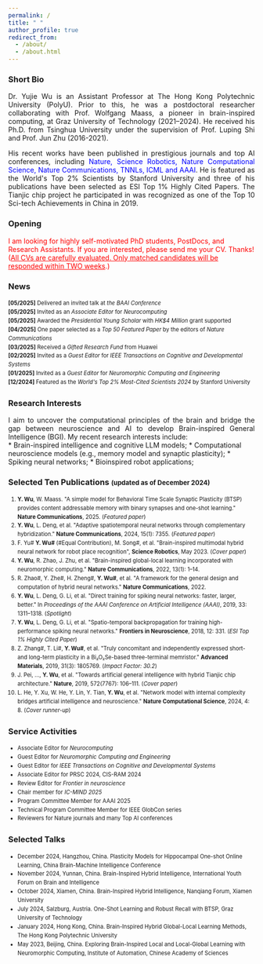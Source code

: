```yaml
---
permalink: /
title: " "
author_profile: true
redirect_from: 
  - /about/
  - /about.html
---
```



### **Short Bio**
<div style="text-align: justify;">

Dr. Yujie Wu is an Assistant Professor at The Hong Kong Polytechnic University (PolyU). Prior to this, he was a postdoctoral researcher collaborating with Prof. Wolfgang Maass, a pioneer in brain-inspired computing, at Graz University of Technology (2021–2024). He received his Ph.D. from Tsinghua University under the supervision of Prof. Luping Shi and Prof. Jun Zhu (2016-2021).

His recent works have been published in prestigious journals and top AI conferences, including <span style="color:blue;">Nature, Science Robotics, Nature Computational Science, Nature Communications, TNNLs, ICML and AAAI</span>. He is featured  as the World's Top 2% Scientists by Stanford University and three of his publications have been selected as ESI Top 1% Highly Cited Papers. The Tianjic chip project he participated in was recognized as one of the Top 10 Sci-tech Achievements in China in 2019.

</div>


### **Opening** 
<span style="color:red;">
I am looking for highly self-motivated PhD students, PostDocs, and Research Assistants. If you are interested, please send me your CV. Thanks! (<u>All CVs are carefully evaluated. Only matched candidates will be responded within TWO weeks</u>.) </span>


### **News**
<div style="font-size: 0.8em; line-height: 1.6;">
  <ul style="list-style-type: none; padding-left: 0;">
    <li><strong>[05/2025]</strong> Delivered an invited talk at <em>the BAAI Conference</em></li>
    <li><strong>[05/2025]</strong> Invited as an <em>Associate Editor</em> for <em>Neurocomputing</em></li>
    <li><strong>[05/2025]</strong> Awarded the <em>Presidential Young Scholar</em> with <em>HK$4 Million</em> grant supported</li>
    <li><strong>[04/2025]</strong> One paper selected as a <em>Top 50 Featured Paper</em> by the editors of <em>Nature Communications</em></li>
    <li><strong>[03/2025]</strong> Received a <em>Gifted Research Fund</em> from Huawei</li>
    <li><strong>[02/2025]</strong> Invited as a <em>Guest Editor</em> for <em>IEEE Transactions on Cognitive and Developmental Systems</em></li>
    <li><strong>[01/2025]</strong> Invited as a <em>Guest Editor</em> for <em>Neuromorphic Computing and Engineering</em></li>
    <li><strong>[12/2024]</strong> Featured as the <em>World's Top 2% Most-Cited Scientists 2024</em> by Stanford University</li>
  </ul>
</div>


###  **Research Interests** 
<div style="text-align: justify;">
I aim to uncover the computational principles of the brain and bridge the gap between neuroscience and AI to develop Brain-inspired General Intelligence (BGI). My recent research interests include:  
</div>
 * Brain-inspired intelligence and cognitive LLM models; 
 * Computational neuroscience models (e.g., memory model and synaptic plasticity);
 * Spiking neural networks;
 * Bioinspired robot applications;

### **Selected Ten Publications** <span style="font-size: small;">(updated as of December 2024)</span>

<div style="font-size: 0.8em; line-height: 1.6;">
  <ol>
    <li><strong>Y. Wu</strong>, W. Maass. "A simple model for Behavioral Time Scale Synaptic Plasticity (BTSP) provides content addressable memory with binary synapses and one-shot learning." <strong>Nature Communications</strong>, 2025. (<em>Featured paper</em>)</li>
    <li><strong>Y. Wu</strong>, L. Deng, et al. "Adaptive spatiotemporal neural networks through complementary hybridization." <strong>Nature Communications</strong>, 2024, 15(1): 7355. (<em>Featured paper</em>)</li>
    <li>F. Yu# <strong>Y. Wu#</strong> (#Equal Contribution), M. Song#, et al. "Brain-inspired multimodal hybrid neural network for robot place recognition", <strong>Science Robotics</strong>, May 2023. (<em>Cover paper</em>)</li>
    <li><strong>Y. Wu</strong>, R. Zhao, J. Zhu, et al. "Brain-inspired global-local learning incorporated with neuromorphic computing." <strong>Nature Communications</strong>, 2022, 13(1): 1–14.</li>
    <li>R. Zhao#, Y. Zhe#, H. Zheng#, <strong>Y. Wu#</strong>, et al. "A framework for the general design and computation of hybrid neural networks." <strong>Nature Communications</strong>, 2022.</li>
    <li><strong>Y. Wu</strong>, L. Deng, G. Li, et al. "Direct training for spiking neural networks: faster, larger, better." In <em>Proceedings of the AAAI Conference on Artificial Intelligence (AAAI)</em>, 2019, 33: 1311–1318. (<em>Spotlight</em>)</li>
    <li><strong>Y. Wu</strong>, L. Deng, G. Li, et al. "Spatio-temporal backpropagation for training high-performance spiking neural networks." <strong>Frontiers in Neuroscience</strong>, 2018, 12: 331. (<em>ESI Top 1% Highly Cited Paper</em>)</li>
    <li>Z. Zhang#, T. Li#, <strong>Y. Wu#</strong>, et al. "Truly concomitant and independently expressed short- and long-term plasticity in a Bi₂O₂Se-based three-terminal memristor." <strong>Advanced Materials</strong>, 2019, 31(3): 1805769. (<em>Impact Factor: 30.2</em>)</li>
    <li>J. Pei, ..., <strong>Y. Wu</strong>, et al. "Towards artificial general intelligence with hybrid Tianjic chip architecture." <strong>Nature</strong>, 2019, 572(7767): 106–111. (<em>Cover paper</em>)</li>
    <li>L. He, Y. Xu, W. He, Y. Lin, Y. Tian, <strong>Y. Wu</strong>, et al. "Network model with internal complexity bridges artificial intelligence and neuroscience." <strong>Nature Computational Science</strong>, 2024, 4: 8. (<em>Cover runner-up</em>)</li>
  </ol>
</div>

### **Service Activities**
<div style="font-size: 0.8em; line-height: 1.6;">
  <ul>
    <li>Associate Editor for <em>Neurocomputing</em></li>
    <li>Guest Editor for <em>Neuromorphic Computing and Engineering</em></li>
    <li>Guest Editor for <em>IEEE Transactions on Cognitive and Developmental Systems</em></li>
    <li>Associate Editor for PRSC 2024, CIS-RAM 2024</li>
    <li>Review Editor for <em>Frontier in neuroscience</em></li>
    <li>Chair member for <em>IC-MIND 2025</em></li>
    <li>Program Committee Member for AAAI 2025</li>
    <li>Technical Program Committee Member for IEEE GlobCon series</li>
    <li>Reviewers for Nature journals and many Top AI conferences</li>
  </ul>
</div>

### **Selected Talks** 
<div style="font-size: 0.8em; line-height: 1.6;">
  <ul>
    <li>December 2024, Hangzhou, China. Plasticity Models for Hippocampal One-shot Online Learning, China Brain-Machine Intelligence Conference</li>
    <li>November 2024, Yunnan, China. Brain-Inspired Hybrid Intelligence, International Youth Forum on Brain and Intelligence</li>
    <li>October 2024, Xiamen, China. Brain-Inspired Hybrid Intelligence, Nanqiang Forum, Xiamen University</li>
    <li>July 2024, Salzburg, Austria. One-Shot Learning and Robust Recall with BTSP, Graz University of Technology</li>
    <li>January 2024, Hong Kong, China. Brain-Inspired Hybrid Global-Local Learning Methods, The Hong Kong Polytechnic University</li>
    <li>May 2023, Beijing, China. Exploring Brain-Inspired Local and Local-Global Learning with Neuromorphic Computing, Institute of Automation, Chinese Academy of Sciences</li>
  </ul>
</div>

 



 
